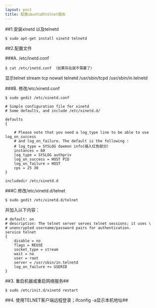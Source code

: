 ```yaml
---
layout: post
title: 配置ubuntu的telnet服务
---
```


##1.安装xinetd 以及telnetd

    $ sudo apt-get install xinetd telnetd

##2.配置文件

###A. /etc/inetd.conf

    $ cat /etc/inetd.conf （如果存在就不需要了）

显示telnet stream tcp nowait telnetd /usr/sbin/tcpd /usr/sbin/in.telnetd

###B. 修改/etc/xinetd.conf

    $ sudo gedit /etc/xinetd.conf

    # Simple configuration file for xinetd
    # Some defaults, and include /etc/xinetd.d/

    defaults
    {

        # Please note that you need a log_type line to be able to use log_on_success
        # and log_on_failure. The default is the following :
        # log_type = SYSLOG daemon info(插入红色部分）
        instances = 60
        log_type = SYSLOG authpriv
        log_on_success = HOST PID
        log_on_failure = HOST
        cps = 25 30
    }

    includedir /etc/xinetd.d

###C.修改/etc/xinetd.d/telnet

    $ sudo gedit /etc/xinetd.d/telnet

并加入以下内容：

    # default: on
    # description: The telnet server serves telnet sessions; it uses \
    # unencrypted username/password pairs for authentication.
    service telnet
    {
        disable = no
        flags = REUSE
        socket_type = stream
        wait = no
        user = root
        server = /usr/sbin/in.telnetd
        log_on_failure += USERID
    }

##3. 重启机器或重启网络服务##

    $ sudo /etc/init.d/xinetd restart

##4. 使用TELNET客户端远程登录；ifconfig -a显示本机地址##